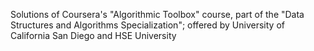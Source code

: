 Solutions of Coursera's "Algorithmic Toolbox" course, part of the "Data Structures and Algorithms Specialization"; offered by University of California San Diego and HSE University  
